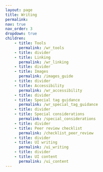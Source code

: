 ```yaml
---
layout: page
title: Writing
permalink:
nav: true
nav_order: 3
dropdown: true
children: 
    - title: Tools
      permalink: /wr_tools
    - title: divider
    - title: Linking
      permalink: /wr_linking
    - title: divider
    - title: Images
      permalink: /images_guide
    - title: divider
    - title: Accessibility
      permalink: /wr_accessibility
    - title: divider
    - title: Special tag guidance
      permalink: /wr_special_tag_guidance
    - title: divider
    - title: Special considerations
      permalink: /special_considerations
    - title: divider
    - title: Peer review checklist
      permalink: /checklist_peer_review
    - title: divider
    - title: UI writing
      permalink: /ui_writing
    - title: divider
    - title: UI content
      permalink: /ui_content
---
```

